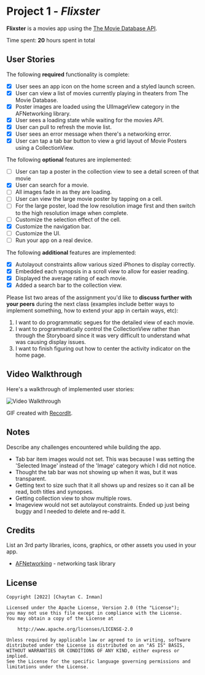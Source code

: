 # Project 1 - *Flixster*

**Flixster** is a movies app using the [The Movie Database API](http://docs.themoviedb.apiary.io/#).

Time spent: **20** hours spent in total

## User Stories

The following **required** functionality is complete:

- [x] User sees an app icon on the home screen and a styled launch screen.
- [x] User can view a list of movies currently playing in theaters from The Movie Database.
- [x] Poster images are loaded using the UIImageView category in the AFNetworking library.
- [x] User sees a loading state while waiting for the movies API.
- [x] User can pull to refresh the movie list.
- [x] User sees an error message when there's a networking error.
- [x] User can tap a tab bar button to view a grid layout of Movie Posters using a CollectionView.

The following **optional** features are implemented:

- [ ] User can tap a poster in the collection view to see a detail screen of that movie
- [x] User can search for a movie.
- [ ] All images fade in as they are loading.
- [ ] User can view the large movie poster by tapping on a cell.
- [ ] For the large poster, load the low resolution image first and then switch to the high resolution image when complete.
- [ ] Customize the selection effect of the cell.
- [x] Customize the navigation bar.
- [ ] Customize the UI.
- [ ] Run your app on a real device.

The following **additional** features are implemented:

- [x] Autolayout constraints allow various sized iPhones to display correctly.  
- [x] Embedded each synopsis in a scroll view to allow for easier reading.  
- [x] Displayed the average rating of each movie.
- [x] Added a search bar to the collection view.

Please list two areas of the assignment you'd like to **discuss further with your peers** during the next class (examples include better ways to implement something, how to extend your app in certain ways, etc):
1. I want to do programmatic segues for the detailed view of each movie.  
2. I want to programmatically control the CollectionView rather than through the Storyboard since it was very difficult to understand what was causing display issues.  
3. I want to finish figuring out how to center the activity indicator on the home page.  

## Video Walkthrough
Here's a walkthrough of implemented user stories:

<img src='https://recordit.co/anGmPmj36B' title='Video Walkthrough' width='' alt='Video Walkthrough' />

GIF created with [RecordIt](https://recordit.co/).

## Notes

Describe any challenges encountered while building the app.
- Tab bar item images would not set. This was because I was setting the 'Selected Image' instead of the 'Image' category which I did not notice.  
- Thought the tab bar was not showing up when it was, but it was transparent.  
- Getting text to size such that it all shows up and resizes so it can all be read, both titles and synopses.  
- Getting collection view to show multiple rows.  
- Imageview would not set autolayout constraints. Ended up just being buggy and I needed to delete and re-add it.  

## Credits

List an 3rd party libraries, icons, graphics, or other assets you used in your app.

- [AFNetworking](https://github.com/AFNetworking/AFNetworking) - networking task library

## License

    Copyright [2022] [Chaytan C. Inman]

    Licensed under the Apache License, Version 2.0 (the "License");
    you may not use this file except in compliance with the License.
    You may obtain a copy of the License at

        http://www.apache.org/licenses/LICENSE-2.0

    Unless required by applicable law or agreed to in writing, software
    distributed under the License is distributed on an "AS IS" BASIS,
    WITHOUT WARRANTIES OR CONDITIONS OF ANY KIND, either express or implied.
    See the License for the specific language governing permissions and
    limitations under the License.

